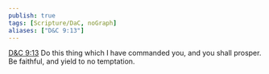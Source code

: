 ```yaml
---
publish: true
tags: [Scripture/DaC, noGraph]
aliases: ["D&C 9:13"]
---
```

[D&C 9:13](https://churchofjesuschrist.org/study/scriptures/dc-testament/dc/9?lang=eng&id=p13#p13) Do this thing which I have commanded you, and you shall prosper. Be faithful, and yield to no temptation.
